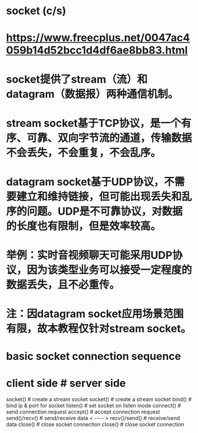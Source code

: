 # socket (c/s)
# https://www.freecplus.net/0047ac4059b14d52bcc1d4df6ae8bb83.html

# socket提供了stream（流）和datagram（数据报）两种通信机制。
# stream socket基于TCP协议，是一个有序、可靠、双向字节流的通道，传输数据不会丢失，不会重复，不会乱序。
# datagram socket基于UDP协议，不需要建立和维持链接，但可能出现丢失和乱序的问题。UDP是不可靠协议，对数据的长度也有限制，但是效率较高。
# 举例：实时音视频聊天可能采用UDP协议，因为该类型业务可以接受一定程度的数据丢失，且不必重传。
# 注：因datagram socket应用场景范围有限，故本教程仅针对stream socket。

# basic socket connection sequence
# client side                                           # server side
socket()        # create a stream socket                socket()            # create a stream socket
                                                        bind()              # bind ip & port for socket 
                                                        listen()            # set socket on listen mode
connect()       # send connection request               accept()            # accept connection request
send()/recv()   # send/receive data         < ---- >    recv()/send()       # receive/send data
close()         # close socket connection               close()             # close socket connection

